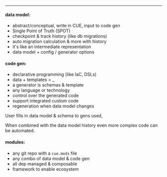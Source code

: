 

---

#### data model:

- abstract/conceptual, write in CUE, input to code gen
- Single Point of Truth (SPOT)
- checkpoint & track history (like db migrations)
- auto migration calculation & more with history
- it's like an intermediate representation
- data model + config / generator options

#### code gen:

- declarative programming (like IaC, DSLs)
- data + templates = _
- a generator is schemas & template
- any language or technology
- control over the generated code
- support integrated custom code
- regeneration when data model changes

User fills in data model & schema to gens used,

When combined with the data model history
even more complex code can be automated.

#### modules:

- any git repo with a `cue.mods` file
- any combo of data model & code gen
- all dep managed & composable
- framework to enable ecosystem

